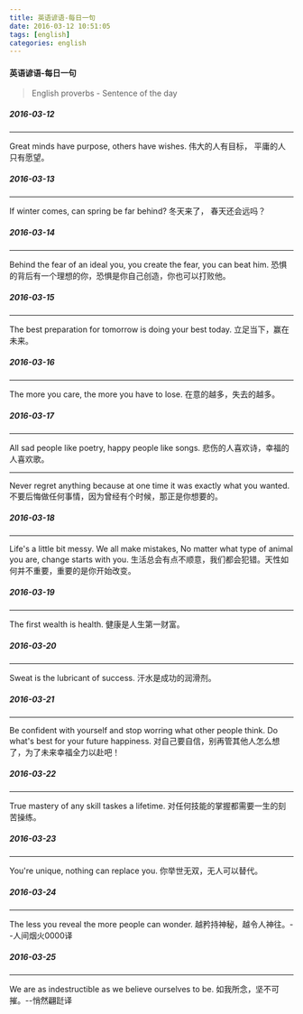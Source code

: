 ```yaml
---
title: 英语谚语-每日一句
date: 2016-03-12 10:51:05
tags: [english]
categories: english
---
```


#### 英语谚语-每日一句
> English proverbs - Sentence of the day

##### 2016-03-12
---
Great minds have purpose, others have wishes.
伟大的人有目标， 平庸的人只有愿望。

##### 2016-03-13
---
If winter comes, can spring be far behind?
冬天来了， 春天还会远吗？

<!-- more -->
##### 2016-03-14
---
Behind the fear of an ideal you, you create the fear, you can beat him.
恐惧的背后有一个理想的你，恐惧是你自己创造，你也可以打败他。

##### 2016-03-15
---
The best preparation for tomorrow is doing your best today.
立足当下，赢在未来。

##### 2016-03-16
---
The more you care, the more you have to lose.
在意的越多，失去的越多。

##### 2016-03-17
---
All sad people like poetry, happy people like songs.
悲伤的人喜欢诗，幸福的人喜欢歌。

---
Never regret anything because at one time it was exactly what you wanted.
不要后悔做任何事情，因为曾经有个时候，那正是你想要的。

##### 2016-03-18
---
Life's a little bit messy. We all make mistakes, No matter what type of animal you are, change starts with you.
生活总会有点不顺意，我们都会犯错。天性如何并不重要，重要的是你开始改变。

##### 2016-03-19
---
The first wealth is health.
健康是人生第一财富。

##### 2016-03-20
---
Sweat is the lubricant of success.
汗水是成功的润滑剂。

##### 2016-03-21
---
Be confident with yourself and stop worring what other people think. Do what's best for your future happiness.
对自己要自信，别再管其他人怎么想了，为了未来幸福全力以赴吧！

##### 2016-03-22
---
True mastery of any skill taskes a lifetime.
对任何技能的掌握都需要一生的刻苦操练。

##### 2016-03-23
---
You're unique, nothing can replace you.
你举世无双，无人可以替代。

##### 2016-03-24
---
The less you reveal the more people can wonder.
越矜持神秘，越令人神往。--人间烟火0000译

##### 2016-03-25
---
We are as indestructible as we believe ourselves to be.
如我所念，坚不可摧。--悄然翩跹译

